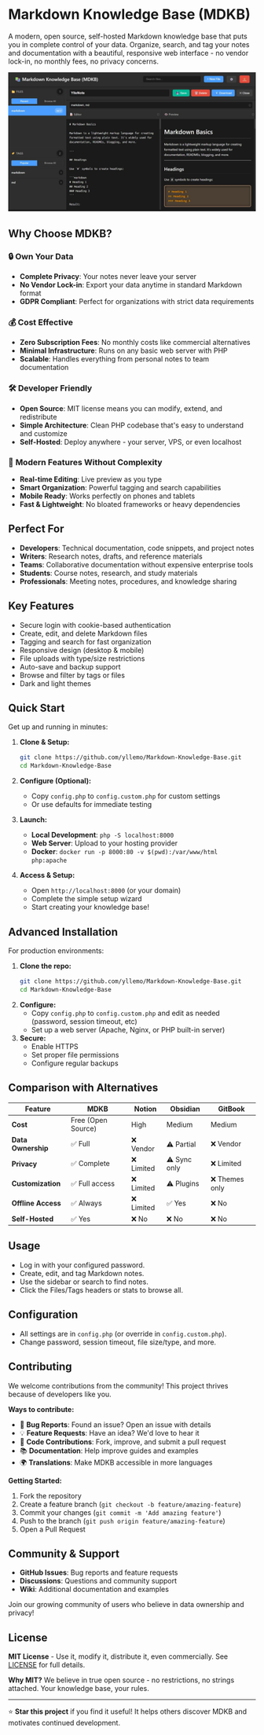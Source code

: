 # Markdown Knowledge Base (MDKB)

A modern, open source, self-hosted Markdown knowledge base that puts you in complete control of your data. Organize, search, and tag your notes and documentation with a beautiful, responsive web interface - no vendor lock-in, no monthly fees, no privacy concerns.

![Screenshot](MDKB.jpg)

## Why Choose MDKB?

### 🔒 **Own Your Data**
- **Complete Privacy**: Your notes never leave your server
- **No Vendor Lock-in**: Export your data anytime in standard Markdown format
- **GDPR Compliant**: Perfect for organizations with strict data requirements

### 💰 **Cost Effective**
- **Zero Subscription Fees**: No monthly costs like commercial alternatives
- **Minimal Infrastructure**: Runs on any basic web server with PHP
- **Scalable**: Handles everything from personal notes to team documentation

### 🛠 **Developer Friendly**
- **Open Source**: MIT license means you can modify, extend, and redistribute
- **Simple Architecture**: Clean PHP codebase that's easy to understand and customize
- **Self-Hosted**: Deploy anywhere - your server, VPS, or even localhost

### 🚀 **Modern Features Without Complexity**
- **Real-time Editing**: Live preview as you type
- **Smart Organization**: Powerful tagging and search capabilities
- **Mobile Ready**: Works perfectly on phones and tablets
- **Fast & Lightweight**: No bloated frameworks or heavy dependencies

## Perfect For

- **Developers**: Technical documentation, code snippets, and project notes
- **Writers**: Research notes, drafts, and reference materials
- **Teams**: Collaborative documentation without expensive enterprise tools
- **Students**: Course notes, research, and study materials
- **Professionals**: Meeting notes, procedures, and knowledge sharing

## Key Features
- Secure login with cookie-based authentication
- Create, edit, and delete Markdown files
- Tagging and search for fast organization
- Responsive design (desktop & mobile)
- File uploads with type/size restrictions
- Auto-save and backup support
- Browse and filter by tags or files
- Dark and light themes

## Quick Start

Get up and running in minutes:

1. **Clone & Setup:**
   ```sh
   git clone https://github.com/yllemo/Markdown-Knowledge-Base.git
   cd Markdown-Knowledge-Base
   ```

2. **Configure (Optional):**
   - Copy `config.php` to `config.custom.php` for custom settings
   - Or use defaults for immediate testing

3. **Launch:**
   - **Local Development**: `php -S localhost:8000`
   - **Web Server**: Upload to your hosting provider
   - **Docker**: `docker run -p 8000:80 -v $(pwd):/var/www/html php:apache`

4. **Access & Setup:**
   - Open `http://localhost:8000` (or your domain)
   - Complete the simple setup wizard
   - Start creating your knowledge base!

## Advanced Installation
For production environments:

1. **Clone the repo:**
   ```sh
   git clone https://github.com/yllemo/Markdown-Knowledge-Base.git
   cd Markdown-Knowledge-Base
   ```
2. **Configure:**
   - Copy `config.php` to `config.custom.php` and edit as needed (password, session timeout, etc)
   - Set up a web server (Apache, Nginx, or PHP built-in server)
3. **Secure:**
   - Enable HTTPS
   - Set proper file permissions
   - Configure regular backups

## Comparison with Alternatives

| Feature | MDKB | Notion | Obsidian | GitBook |
|---------|------|--------|----------|---------|
| **Cost** | Free (Open Source) | High | Medium | Medium |
| **Data Ownership** | ✅ Full | ❌ Vendor | ⚠️ Partial | ❌ Vendor |
| **Privacy** | ✅ Complete | ❌ Limited | ⚠️ Sync only | ❌ Limited |
| **Customization** | ✅ Full access | ❌ Limited | ⚠️ Plugins | ❌ Themes only |
| **Offline Access** | ✅ Always | ❌ Limited | ✅ Yes | ❌ No |
| **Self-Hosted** | ✅ Yes | ❌ No | ❌ No | ❌ No |

## Usage
- Log in with your configured password.
- Create, edit, and tag Markdown notes.
- Use the sidebar or search to find notes.
- Click the Files/Tags headers or stats to browse all.

## Configuration
- All settings are in `config.php` (or override in `config.custom.php`).
- Change password, session timeout, file size/type, and more.

## Contributing

We welcome contributions from the community! This project thrives because of developers like you.

**Ways to contribute:**
- 🐛 **Bug Reports**: Found an issue? Open an issue with details
- 💡 **Feature Requests**: Have an idea? We'd love to hear it
- 🔧 **Code Contributions**: Fork, improve, and submit a pull request
- 📚 **Documentation**: Help improve guides and examples
- 🌍 **Translations**: Make MDKB accessible in more languages

**Getting Started:**
1. Fork the repository
2. Create a feature branch (`git checkout -b feature/amazing-feature`)
3. Commit your changes (`git commit -m 'Add amazing feature'`)
4. Push to the branch (`git push origin feature/amazing-feature`)
5. Open a Pull Request

## Community & Support

- **GitHub Issues**: Bug reports and feature requests
- **Discussions**: Questions and community support
- **Wiki**: Additional documentation and examples

Join our growing community of users who believe in data ownership and privacy!

## License

**MIT License** - Use it, modify it, distribute it, even commercially. See [LICENSE](LICENSE) for full details.

**Why MIT?** We believe in true open source - no restrictions, no strings attached. Your knowledge base, your rules.

---

⭐ **Star this project** if you find it useful! It helps others discover MDKB and motivates continued development.